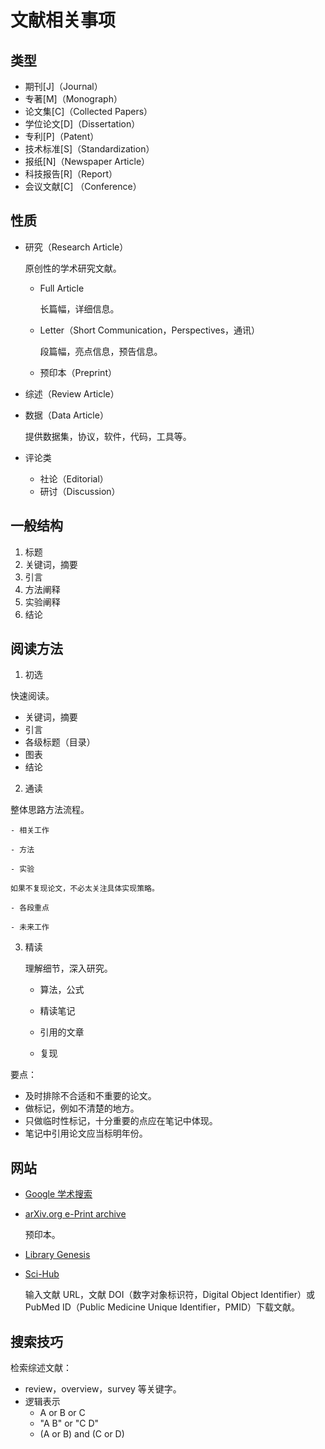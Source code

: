 # 文献相关事项

## 类型

- 期刊[J]（Journal）
- 专著[M]（Monograph）
- 论文集[C]（Collected Papers）
- 学位论文[D]（Dissertation）
- 专利[P]（Patent）
- 技术标准[S]（Standardization）
- 报纸[N]（Newspaper Article）
- 科技报告[R]（Report）
- 会议文献[C] （Conference）

## 性质

- 研究（Research Article）

	原创性的学术研究文献。

	- Full Article

		长篇幅，详细信息。

	- Letter（Short Communication，Perspectives，通讯）

		段篇幅，亮点信息，预告信息。

	- 预印本（Preprint）

- 综述（Review Article）

- 数据（Data Article）

	提供数据集，协议，软件，代码，工具等。

- 评论类

	- 社论（Editorial）
	- 研讨（Discussion）

## 一般结构

1. 标题
2. 关键词，摘要
3. 引言
4. 方法阐释
5. 实验阐释
6. 结论

## 阅读方法

1. 初选

  快速阅读。

   - 关键词，摘要
   - 引言
   - 各级标题（目录）
   - 图表
   - 结论

2. 通读

  整体思路方法流程。

    - 相关工作

    - 方法

    - 实验

  	如果不复现论文，不必太关注具体实现策略。

    - 各段重点

    - 未来工作

3. 精读

	  理解细节，深入研究。

	  - 算法，公式

	  - 精读笔记

	  - 引用的文章

	  - 复现


要点：

- 及时排除不合适和不重要的论文。
- 做标记，例如不清楚的地方。
- 只做临时性标记，十分重要的点应在笔记中体现。
- 笔记中引用论文应当标明年份。

## 网站

- [Google 学术搜索](https://scholar.google.com/)

- [arXiv.org e-Print archive](https://arxiv.org/)

	预印本。

- [Library Genesis](https://libgen.li/index.php)

- [Sci-Hub](https://www.sci-hub.se/)

	输入文献 URL，文献 DOI（数字对象标识符，Digital Object Identifier）或 PubMed ID（Public Medicine Unique Identifier，PMID）下载文献。

## 搜索技巧

检索综述文献：

- review，overview，survey 等关键字。
- 逻辑表示
	- A or B or C
	- "A B" or "C D"
	- (A or B) and (C or D)
